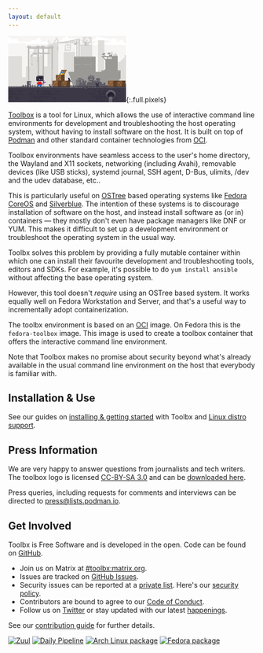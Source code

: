 ```yaml
---
layout: default
---
```


![Toolbx](assets/toolbox.gif){:.full.pixels}

[Toolbox](https://containertoolbx.org/) is a tool for Linux, which allows the use of interactive command line environments for development and troubleshooting the host operating system, without having to install software on the host. It is built on top of [Podman](https://podman.io/) and other standard container technologies from [OCI](https://opencontainers.org/).

Toolbox environments have seamless access to the user's home directory, the Wayland and X11 sockets, networking (including Avahi), removable devices (like USB sticks), systemd journal, SSH agent, D-Bus, ulimits, /dev and the udev database, etc..

This is particularly useful on [OSTree](https://ostree.readthedocs.io/en/latest/) based operating systems like
[Fedora CoreOS](https://coreos.fedoraproject.org/) and [Silverblue](https://silverblue.fedoraproject.org/). The intention of these systems is to discourage installation of software on the host, and instead install software as (or in) containers — they mostly don't even have package managers like DNF or YUM. This makes it difficult to set up a development environment or troubleshoot the operating system in the usual way.

Toolbx solves this problem by providing a fully mutable container within which one can install their favourite development and troubleshooting tools, editors and SDKs. For example, it's possible to do `yum install ansible` without affecting the base operating system.

However, this tool doesn't *require* using an OSTree based system. It works equally well on Fedora Workstation and Server, and that's a useful way to incrementally adopt containerization.

The toolbx environment is based on an [OCI](https://www.opencontainers.org/) image. On Fedora this is the `fedora-toolbox` image. This image is used to create a toolbox container that offers the interactive command line environment.

Note that Toolbox makes no promise about security beyond what's already available in the usual command line environment on the host that everybody is familiar with.


## Installation & Use

See our guides on [installing & getting started](install) with Toolbx and [Linux distro support](distros).

## Press Information
We are very happy to answer questions from journalists and tech writers. The toolbox logo is licensed [CC-BY-SA 3.0](https://creativecommons.org/licenses/by-sa/3.0/) and can be [downloaded here](/assets/logo/toolbx-logo.zip).

Press queries, including requests for comments and interviews can be directed to [press@lists.podman.io](mailto:press@lists.podman.io).


## Get Involved
Toolbx is Free Software and is developed in the open. Code can be found on [GitHub](https://github.com/containers/toolbox).

  * Join us on Matrix at [#toolbx:matrix.org](https://matrix.to/#/#toolbx:matrix.org).
  * Issues are tracked on [GitHub Issues](https://github.com/containers/toolbox/issues).
  * Security issues can be reported at a [private list](mailto:security@lists.podman.io). Here's our [security policy](https://github.com/containers/common/blob/main/SECURITY.md).
  * Contributors are bound to agree to our [Code of Conduct](https://github.com/containers/common/blob/main/CODE-OF-CONDUCT.md).
  * Follow us on [Twitter](https://twitter.com/containertoolbx) or stay updated with our latest [happenings](articles).

See our [contribution guide](https://github.com/containers/toolbox/blob/main/CONTRIBUTING.md) for further details.

[![Zuul](https://zuul-ci.org/gated.svg)](https://softwarefactory-project.io/zuul/t/local/builds?project=containers/toolbox) [![Daily Pipeline](https://softwarefactory-project.io/zuul/api/tenant/local/badge?project=containers/toolbox&pipeline=periodic)](https://softwarefactory-project.io/zuul/t/local/builds?project=containers%2Ftoolbox&pipeline=periodic) [![Arch Linux package](https://img.shields.io/archlinux/v/community/x86_64/toolbox)](https://www.archlinux.org/packages/community/x86_64/toolbox/) [![Fedora package](https://img.shields.io/fedora/v/toolbox/rawhide)](https://src.fedoraproject.org/rpms/toolbox/)